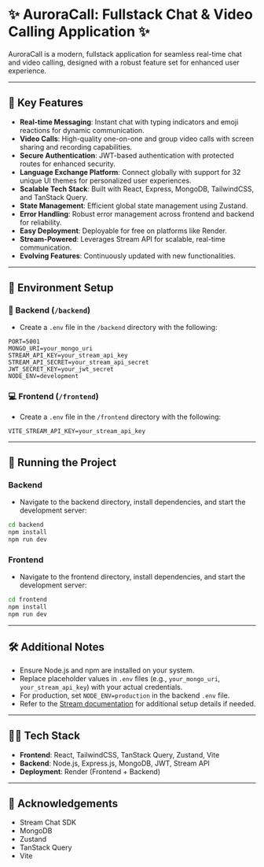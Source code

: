 # ✨ AuroraCall: Fullstack Chat & Video Calling Application ✨

AuroraCall is a modern, fullstack application for seamless real-time chat and video calling, designed with a robust feature set for enhanced user experience.

---

## 🔑 Key Features

- **Real-time Messaging**: Instant chat with typing indicators and emoji reactions for dynamic communication.  
- **Video Calls**: High-quality one-on-one and group video calls with screen sharing and recording capabilities.  
- **Secure Authentication**: JWT-based authentication with protected routes for enhanced security.  
- **Language Exchange Platform**: Connect globally with support for 32 unique UI themes for personalized user experiences.  
- **Scalable Tech Stack**: Built with React, Express, MongoDB, TailwindCSS, and TanStack Query.  
- **State Management**: Efficient global state management using Zustand.  
- **Error Handling**: Robust error management across frontend and backend for reliability.  
- **Easy Deployment**: Deployable for free on platforms like Render.  
- **Stream-Powered**: Leverages Stream API for scalable, real-time communication.  
- **Evolving Features**: Continuously updated with new functionalities.  

---

## 🧪 Environment Setup

### 🔧 Backend (`/backend`)

- Create a `.env` file in the `/backend` directory with the following:

```env
PORT=5001
MONGO_URI=your_mongo_uri
STREAM_API_KEY=your_stream_api_key
STREAM_API_SECRET=your_stream_api_secret
JWT_SECRET_KEY=your_jwt_secret
NODE_ENV=development
```

### 💻 Frontend (`/frontend`)

- Create a `.env` file in the `/frontend` directory with the following:

```env
VITE_STREAM_API_KEY=your_stream_api_key
```

---

## 🏃 Running the Project

### Backend

- Navigate to the backend directory, install dependencies, and start the development server:

```bash
cd backend
npm install
npm run dev
```

### Frontend

- Navigate to the frontend directory, install dependencies, and start the development server:

```bash
cd frontend
npm install
npm run dev
```

---

## 🛠️ Additional Notes

- Ensure Node.js and npm are installed on your system.  
- Replace placeholder values in `.env` files (e.g., `your_mongo_uri`, `your_stream_api_key`) with your actual credentials.  
- For production, set `NODE_ENV=production` in the backend `.env` file.  
- Refer to the [Stream documentation](https://getstream.io/chat/docs/) for additional setup details if needed.  

---

## 🧑‍💻 Tech Stack

- **Frontend**: React, TailwindCSS, TanStack Query, Zustand, Vite  
- **Backend**: Node.js, Express.js, MongoDB, JWT, Stream API  
- **Deployment**: Render (Frontend + Backend)  

---

## 🙌 Acknowledgements

- Stream Chat SDK  
- MongoDB  
- Zustand  
- TanStack Query  
- Vite  
